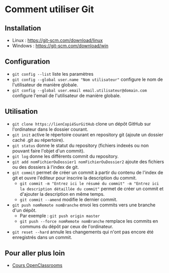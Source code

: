 # Comment utiliser Git

## Installation

- Linux : https://git-scm.com/download/linux
- Windows : https://git-scm.com/download/win

## Configuration

- `git config --list` liste les paramètres
- `git config --global user.name "Nom utilisateur"` configure le nom de l'utilisateur de manière globale.
- `git config --global user.email email.utilisateur@domain.com` configure l'email de l'utilisateur de manière globale.

## Utilisation

- `git clone https://lienCopiéSurGitHub` clone un dépôt GitHub sur l'ordinateur dans le dossier courant.
- `git init` active le répertoire courant en repository git (ajoute un dossier caché .git au répertoire).
- `git status` donne le statut du repository (fichiers indexés ou non pouvant faire l'objet d'un commit).
- `git log` donne les différents commit du repository.
- `git add nomFichierOuDossier1 nomFichierOuDossier2` ajoute des fichiers ou des dossiers à l'index de git.
- `git commit` permet de créer un commit à partir du contenu de l'index de git et ouvre l'éditeur pour inscrire la description du commit.
    - `git commit -m "Entrez ici le résumé du commit" -m "Entrez ici la description détaillée du commit"` permet de créer un commit et d'ajouter la description en même temps.
    - `git commit --amend` modifie le dernier commit.
- `git push nomRemote nomBranche` envoi les commits vers une branche d'un dépôt.
    - Par exemple : `git push origin master`
    - `git push --force nomRemote nomBranche` remplace les commits en communs du dépôt par ceux de l'ordinateur.
- `git reset --hard` annule les changements qui n'ont pas encore été enregistrés dans un commit.

## Pour aller plus loin

- [Cours OpenClassrooms](https://openclassrooms.com/fr/courses/5641721-utilisez-git-et-github-pour-vos-projets-de-developpement)